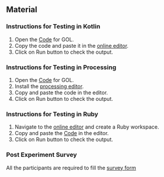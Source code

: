 ## Material

### Instructions for Testing in Kotlin
1. Open the [Code](https://github.com/ianyehwork/CSC510_HW2/blob/master/kotlin/gameoflifebugged.kt) for GOL.
2. Copy the code and  paste it in the [online editor](https://play.kotlinlang.org/).
3. Click on Run button to check the output.

### Instructions for Testing in Processing
1. Open the [Code](https://github.com/ianyehwork/CSC510_HW2/blob/master/processing/game_of_life/game_of_life_bug.pde) for GOL.
2. Install the [processing editor](https://processing.org/download/).
3. Copy and paste the code in the editor.
4. Click on Run button to check the output.

### Instructions for Testing in Ruby
1. Navigate to the [online editor](https://repl.it/~) and create a Ruby workspace.
2. Copy and paste the [Code](https://github.com/ianyehwork/CSC510_HW2/blob/master/ruby/life_bug.rb) in the editor.
3. Click on Run button to check the output.

### Post Experiment Survey
All the participants are required to fill the [survey form](https://docs.google.com/forms/d/e/1FAIpQLSeAyvzNEJ6ozMKzJXRQOpA_AgN3aico8uZJ9fSEIe81Bukxow/viewform?usp=sf_link)

